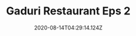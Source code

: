 ---
description: "Gaduri Restaurant Eps 2"
title: "Gaduri Restaurant Eps 2"
date: 2020-08-14T04:29:14.124Z
iframe: https://player.aridjaya.com/video/plyr.html?id=eyJpZCI6WyIxYlR4ZF9xMU1JNlJTWlJQU0JSWWozLWpjZ05JZFBZdXciXX0=
---